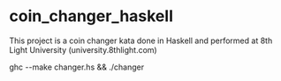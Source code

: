 coin_changer_haskell
====================

This project is a coin changer kata done in Haskell and performed at 8th Light University (university.8thlight.com) 


ghc --make changer.hs && ./changer




